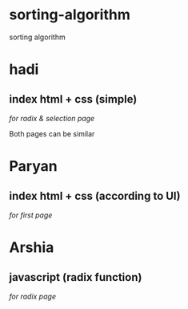 # sorting-algorithm
sorting algorithm



# hadi
  ## index html + css (simple)
   
  *for radix & selection page*
  
  Both pages can be similar



# Paryan
  ## index html + css (according to UI)
  
  *for first page*


# Arshia 
  ## javascript (radix function)
  *for radix page*
